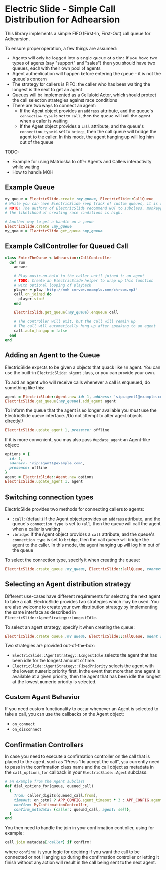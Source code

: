 Electric Slide - Simple Call Distribution for Adhearsion
====================================================================

This library implements a simple FIFO (First-In, First-Out) call queue for Adhearsion.

To ensure proper operation, a few things are assumed:

* Agents will only be logged into a single queue at a time
    If you have two types of agents (say "support" and "sales") then you should have two queues, each with their own pool of agents
* Agent authentication will happen before entering the queue - it is not the queue's concern
* The strategy for callers is FIFO: the caller who has been waiting the longest is the next to get an agent
* Queues will be implemented as a Celluloid Actor, which should protect the call selection strategies against race conditions
* There are two ways to connect an agent:
  - If the Agent object provides an `address` attribute, and the queue's `connection_type` is set to `call`, then the queue will call the agent when a caller is waiting
  - If the Agent object provides a `call` attribute, and the queue's `connection_type` is set to `bridge`, then the call queue will bridge the agent to the caller. In this mode, the agent hanging up will log him out of the queue

TODO:
* Example for using Matrioska to offer Agents and Callers interactivity while waiting
* How to handle MOH

Example Queue
-------------

```ruby
my_queue = ElectricSlide.create :my_queue, ElectricSlide::CallQueue
# While you can have ElectricSlide keep track of custom queues, it is recommended to use the built-in CallQueue object
# NOTE! The authors of ElectricSlide recommend NOT to subclass, monkeypatch, or otherwise alter the CallQueue implementation, as
# the likelihood of creating race conditions is high.

# Another way to get a handle on a queue
ElectricSlide.create :my_queue
my_queue = ElectricSlide.get_queue :my_queue
```


Example CallController for Queued Call
--------------------------------------

```ruby
class EnterTheQueue < Adhearsion::CallController
  def run
    answer

    # Play music-on-hold to the caller until joined to an agent
    # TODO: Create an ElectricSlide helper to wrap up this function
    # with optional looping of playback
    player = play 'http://moh-server.example.com/stream.mp3'
    call.on_joined do
      player.stop!
    end

    ElectricSlide.get_queue(:my_queue).enqueue call

    # The controller will exit, but the call will remain up
    # The call will automatically hang up after speaking to an agent
    call.auto_hangup = false
  end
end
```


Adding an Agent to the Queue
----------------------------

ElectricSlide expects to be given a objects that quack like an agent. You can use the built-in `ElectricSlide::Agent` class, or you can provide your own.

To add an agent who will receive calls whenever a call is enqueued, do something like this:

```ruby
agent = ElectricSlide::Agent.new id: 1, address: 'sip:agent1@example.com', presence: :available
ElectricSlide.get_queue(:my_queue).add_agent agent
```

To inform the queue that the agent is no longer available you *must* use the ElectricSlide queue interface. /Do not attempt to alter agent objects directly!/

```ruby
ElectricSlide.update_agent 1, presence: offline
```

If it is more convenient, you may also pass `#update_agent` an Agent-like object:

```ruby
options = {
  id: 1,
  address: 'sip:agent1@example.com',
  presence: offline
}
agent = ElectricSlide::Agent.new options
ElectricSlide.update_agent 1, agent
```

Switching connection types
--------------------------

ElectricSlide provides two methods for connecting callers to agents:
- `:call`: (default) If the Agent object provides an `address` attribute, and the queue's `connection_type` is set to `call`, then the queue will call the agent when a caller is waiting
- `:bridge`: If the Agent object provides a `call` attribute, and the queue's `connection_type` is set to `bridge`, then the call queue will bridge the agent to the caller. In this mode, the agent hanging up will log him out of the queue

To select the connection type, specify it when creating the queue:

```ruby
ElectricSlide.create_queue :my_queue, ElectricSlide::CallQueue, connection_type: :bridge
```

Selecting an Agent distribution strategy
----------------------------------------

Different use-cases have different requirements for selecting the next agent to take a call.  ElectricSlide provides two strategies which may be used. You are also welcome to create your own distribution strategy by implementing the same interface as described in `ElectricSlide::AgentStrategy::LongestIdle`.

To select an agent strategy, specify it when creating the queue:

```ruby
ElectricSlide.create_queue :my_queue, ElectricSlide::CallQueue, agent_strategy: ElectricSlide::AgentStrategy::LongestIdle
```

Two strategies are provided out-of-the-box:

* `ElectricSlide::AgentStrategy::LongestIdle` selects the agent that has been idle for the longest amount of time.
* `ElectricSlide::AgentStrategy::FixedPriority` selects the agent with the lowest numeric priority first.  In the event that more than one agent is available at a given priority, then the agent that has been idle the longest at the lowest numeric priority is selected.

Custom Agent Behavior
----------------------------

If you need custom functionality to occur whenever an Agent is selected to take a call, you can use the callbacks on the Agent object:

* `on_connect`
* `on_disconnect`

Confirmation Controllers
------------------------

In case you need to execute a confirmation controller on the call that is placed to the agent, such as "Press 1 to accept the call", you currently need to pass in the confirmation class name and the call object as metadata in the `call_options_for` callback in your `ElectricSlide::Agent` subclass.

```ruby
# an example from the Agent subclass
def dial_options_for(queue, queued_call)
  {
    from: caller_digits(queued_call.from),
    timeout: on_pstn? ? APP_CONFIG.agent_timeout * 3 : APP_CONFIG.agent_timeout,
    confirm: MyConfirmationController,
    confirm_metadata: {caller: queued_call, agent: self},
  }
end
```

You then need to handle the join in your confirmation controller, using for example:

```ruby
call.join metadata[:caller] if confirm!
```

where `confirm!` is your logic for deciding if you want the call to be connected or not. Hanging up during the confirmation controller or letting it finish without any action will result in the call being sent to the next agent.
